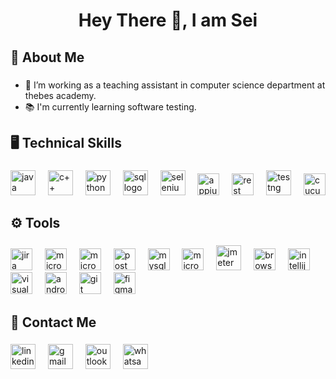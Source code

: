 <h1 align="center">Hey There 👋, I am Sei</h1>

###

<h2 align="left">🪪  About Me</h2>

###

- 🔭 I’m working as a teaching assistant in computer science department at thebes academy.
-  📚 I'm currently learning software testing.</p>

###

<h2 align="left">🖥️  Technical Skills </h2>

###

<div align="left">
  <a href="https://www.java.com/en/"><img src="https://www.svgrepo.com/show/184143/java.svg" height="40" alt="java logo"  /></a>
  <img width="12" />
  <a href="https://isocpp.org/"><img src="https://miro.medium.com/v2/resize:fit:1358/1*C4SccvODYv4SBypJFmYAEw.png" height="40" alt="c++ logo"  /></a>
  <img width="12" />
  <a href="https://www.python.org/"><img src="https://icons.iconarchive.com/icons/papirus-team/papirus-apps/128/python-icon.png" height="40" alt="python logo"/></a> 
  <img width="12" />
<a href="https://www.w3schools.com/sql/"><img src="https://assets-global.website-files.com/5ecbeb8d7557e7f636691721/65837a5b8d4c796dcf51d5d4_Azure-SQL-database_logo.png" height="40" alt="sql logo"  /></a> 
  <img width="12" />
  <a href="https://www.selenium.dev/"><img src="https://th.bing.com/th/id/R.9c5dc187003386ca0d6d0841858b32ba?rik=5XK7dBYz518Ehg&riu=http%3a%2f%2fwww.seleniumhq.org%2fimages%2fselenium-logo.png&ehk=Lpj11ZnD0MH5aVg36rAt8dkpC5xgkABJdbyxYU4tlpU%3d&risl=&pid=ImgRaw&r=0" height="40" alt="selenium logo"  /></a>
  <img width="12" />
   <a href="https://appium.io/docs/en/latest/"><img src="https://th.bing.com/th/id/R.5b8483b66d7931f0a03d50b51a4e920d?rik=%2bE29URy6WxR20w&riu=http%3a%2f%2fdefinitiontech.co%2fwp-content%2fuploads%2f2018%2f05%2fappium-logo.png&ehk=1ot5yuhGfqeR0kbkt9U278HTWJeiU2c5rR4mBycv26k%3d&risl=&pid=ImgRaw&r=0" height="35" alt="appium logo"/></a>
   <img width="12" />
   <a href="https://rest-assured.io/"><img src="https://rest-assured.io/img/logo-transparent.png" height="35" alt="rest assured logo"/></a>
  <img width="12" />
 <a href="https://testng.org/"><img src="https://howtodoinjava.com/wp-content/uploads/2014/12/TestNG.png" height="40" alt="testng logo"/></a>
  <img width="12" />
  <a href="https://cucumber.io/"><img src="https://brandslogos.com/wp-content/uploads/images/large/cucumber-logo.png" height="35" alt="cucumber logo"/> </a>
</div>

###

<h2 align="left">⚙️  Tools</h2>

###
<div align="left">
  <img src="https://www.vhv.rs/dpng/f/545-5452076_jira-logo-png.png" height="35" alt="jira logo"  />
  <img width="12" />
  <img src="https://logos-world.net/wp-content/uploads/2021/02/Microsoft-Office-365-Emblem.png" height="35" alt="microosoft office packages logo"  />
  <img width="12" />
  <img src="https://handsontek.net/images/M365Admin/logo.png" height="35" alt="microsoft office 365 admin center logo"  />
  <img width="12" />
  <img src="https://cdn.freelogovectors.net/wp-content/uploads/2020/12/postman-logo.png" height="35" alt="postman logo"  />
  <img width="12" />
  <img src="https://th.bing.com/th/id/R.bab2c760c60f17191cb3a002e08a3dbf?rik=X5IeaawJvNTZDg&pid=ImgRaw&r=0" height="35" alt="mysql logo"  />
  <img width="12" />
  <img src="https://www.freeiconspng.com/uploads/sql-server-icon-png-1.png" height="35" alt="microsoft sql server logo"  />
  <img width="12" />
  <img src="https://logodix.com/logo/1588313.png" height="40" alt="jmeter logo"  />
  <img width="12" />
  <img src="https://cdn.freebiesupply.com/logos/large/2x/browserling-logo-png-transparent.png" height="35" alt="browserling logo"  />
  <img width="12" />
  <img src="https://th.bing.com/th/id/R.98865e06d77faca32b3e118df119049e?rik=AU0%2bE0ROLAbnog&riu=http%3a%2f%2flogonoid.com%2fimages%2fintellij-idea-logo.png&ehk=CapqYnZAeX0cbsUWxFNWr913YwdQDC7OFt%2ftIAEb%2fBU%3d&risl=&pid=ImgRaw&r=0" height="35" alt="intellij idea logo"  />
  <img width="12" />
  <img src="https://code.visualstudio.com/assets/images/code-stable.png" height="35" alt="visual studio code logo"  />
  <img width="12" />
  <img src="https://pnghq.com/wp-content/uploads/2023/02/android-studio-icon-png-8279.png" height="35" alt="android studio code logo"  />
  <img width="12" />
  <img src="https://cdn3.iconfinder.com/data/icons/social-media-2169/24/social_media_social_media_logo_git-512.png" height="35" alt="git logo"  />
  <img width="12" />
  <img src="https://brandslogos.com/wp-content/uploads/images/large/figma-logo.png" height="35" alt="figma logo"  />
</div>

###

<h3 align="left"></h3>

###

###

<h2 align="left">📧  Contact Me</h2>

###

<div align="left">
  <img src="https://logospng.org/download/linkedin/logo-linkedin-icon-1536.png" height="40" alt="linkedin logo"  />
  <img width="12" />
  <img src="https://icon-library.com/images/gmail-icon-svg/gmail-icon-svg-28.jpg" height="40" alt="gmail logo"  />
  <img width="12" />
  <img src="https://images.freeimages.com/fic/images/icons/2795/office_2013_hd/2000/outlook.png" height="40" alt="outlook logo"  />
    <img width="12" />
  <img src="https://static.vecteezy.com/system/resources/previews/023/986/631/non_2x/whatsapp-logo-whatsapp-logo-transparent-whatsapp-icon-transparent-free-free-png.png" height="40" alt="whatsapp logo"  />
</div>

###

